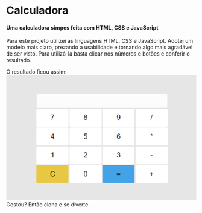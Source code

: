# Calculadora
#### Uma calculadora simpes feita com HTML, CSS e JavaScript
Para este projeto utilizei as linguagens HTML, CSS e JavaScript. Adotei um modelo mais claro, prezando a usabilidade e tornando algo mais agradável de ser visto. Para utilizá-la basta clicar nos números e botões e conferir o resultado.

O resultado ficou assim:<br>
<img src="print.png"><br>
Gostou? Então clona e se diverte.
